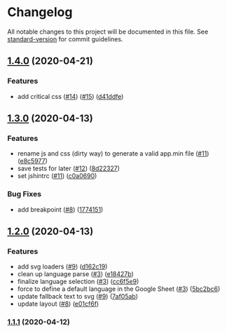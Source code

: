 # Changelog

All notable changes to this project will be documented in this file. See [standard-version](https://github.com/conventional-changelog/standard-version) for commit guidelines.

## [1.4.0](https://github.com/Puzzlout/static.website.boilerplate/compare/v1.0.1...v1.4.0) (2020-04-21)


### Features

* add critical css ([#14](https://github.com/Puzzlout/static.website.boilerplate/issues/14)) ([#15](https://github.com/Puzzlout/static.website.boilerplate/issues/15)) ([d41ddfe](https://github.com/Puzzlout/static.website.boilerplate/commit/d41ddfe6d1fc929286992e5067784b7ddc2d1426))

## [1.3.0](https://github.com/Puzzlout/static.website.boilerplate/compare/v1.0.1...v1.3.0) (2020-04-13)


### Features

* rename js and css (dirty way) to generate a valid app.min file ([#11](https://github.com/Puzzlout/static.website.boilerplate/issues/11)) ([e8c5977](https://github.com/Puzzlout/static.website.boilerplate/commit/e8c59770718dc8556ac7368e31fbdb93a98147a0))
* save tests for later ([#12](https://github.com/Puzzlout/static.website.boilerplate/issues/12)) ([8d22327](https://github.com/Puzzlout/static.website.boilerplate/commit/8d223274a1ab52ee5e0b723523e918b57c520a61))
* set jshintrc ([#11](https://github.com/Puzzlout/static.website.boilerplate/issues/11)) ([c0a0690](https://github.com/Puzzlout/static.website.boilerplate/commit/c0a0690502ac67604df172c2b631264c2307fe50))


### Bug Fixes

* add breakpoint ([#8](https://github.com/Puzzlout/static.website.boilerplate/issues/8)) ([1774151](https://github.com/Puzzlout/static.website.boilerplate/commit/1774151d59c3b9798f337aaf3be95de4556f8804))

## [1.2.0](https://github.com/Puzzlout/static.website.boilerplate/compare/v1.0.1...v1.2.0) (2020-04-13)


### Features

* add svg loaders ([#9](https://github.com/Puzzlout/static.website.boilerplate/issues/9)) ([d162c19](https://github.com/Puzzlout/static.website.boilerplate/commit/d162c193261c8e480913e0a04264d821de6a10b4))
* clean up language parse ([#3](https://github.com/Puzzlout/static.website.boilerplate/issues/3)) ([e18427b](https://github.com/Puzzlout/static.website.boilerplate/commit/e18427bdba480af86324f002176f496de1247517))
* finalize language selection ([#3](https://github.com/Puzzlout/static.website.boilerplate/issues/3)) ([cc6f5e9](https://github.com/Puzzlout/static.website.boilerplate/commit/cc6f5e902be69d8711246b47360eb3eb8ac0b848))
* force to define a default language in the Google Sheet ([#3](https://github.com/Puzzlout/static.website.boilerplate/issues/3)) ([5bc2bc6](https://github.com/Puzzlout/static.website.boilerplate/commit/5bc2bc6697acc8ab98db0821d58b194f745421bc))
* update fallback text to svg ([#9](https://github.com/Puzzlout/static.website.boilerplate/issues/9)) ([7af05ab](https://github.com/Puzzlout/static.website.boilerplate/commit/7af05abdc7f5f23437a768c7a00e5fed5f1cd105))
* update layout ([#8](https://github.com/Puzzlout/static.website.boilerplate/issues/8)) ([e01cf6f](https://github.com/Puzzlout/static.website.boilerplate/commit/e01cf6f9b020ea72869afc4eb043a789e7b7572b))

### [1.1.1](https://github.com/Puzzlout/static.website.boilerplate/compare/v1.0.1...v1.1.1) (2020-04-12)
